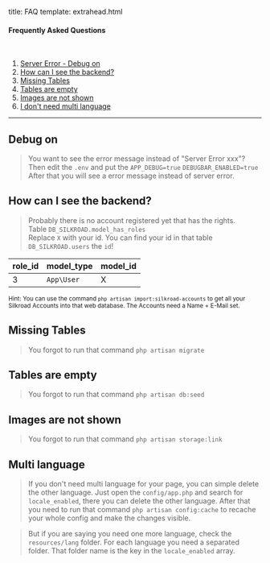 title: FAQ
template: extrahead.html

#### Frequently Asked Questions

<br>

1. <a href="#debug-on">Server Error - Debug on</a>
2. <a href="#how-can-i-see-the-backend">How can I see the backend?</a>
3. <a href="#missing-tables">Missing Tables</a>
4. <a href="#tables-are-empty">Tables are empty</a>
5. <a href="#images-are-not-shown">Images are not shown</a>
6. <a href="#multi-language">I don't need multi language</a>

<hr>

## Debug on

> You want to see the error message instead of "Server Error xxx"?
Then edit the `.env` and put the `APP_DEBUG=true` `DEBUGBAR_ENABLED=true`
After that you will see a error message instead of server error.

## How can I see the backend?

> Probably there is no account registered yet that has the rights. <br>
Table `DB_SILKROAD.model_has_roles` <br>
> Replace `X` with your id. You can find your id in that table `DB_SILKROAD.users` the `id`!

| role_id | model_type | model_id |
| -- | -- | -- |
| 3 | `App\User` | X |

<small>Hint: You can use the command `php artisan import:silkroad-accounts` to get all your Silkroad Accounts into that web database. The Accounts need a Name + E-Mail set.</small>


## Missing Tables

> You forgot to run that command `php artisan migrate`

## Tables are empty

> You forgot to run that command `php artisan db:seed`

## Images are not shown

> You forgot to run that command `php artisan storage:link`

## Multi language

> If you don't need multi language for your page, you can simple delete the other language.
Just open the `config/app.php` and search for `locale_enabled`, there you can delete the other language.
After that you need to run that command `php artisan config:cache` to recache your whole config and make the changes visible.

> But if you are saying you need one more language, check the `resources/lang` folder. For each language you need a separated folder. That folder name is the key in the `locale_enabled` array.
